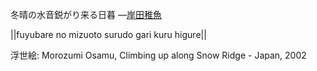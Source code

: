 冬晴の水音鋭がり来る日暮
—[岸田稚魚](https://ja.wikipedia.org/wiki/岸田稚魚)

||fuyubare no mizuoto surudo gari kuru higure||

浮世絵: Morozumi Osamu, Climbing up along Snow Ridge - Japan, 2002